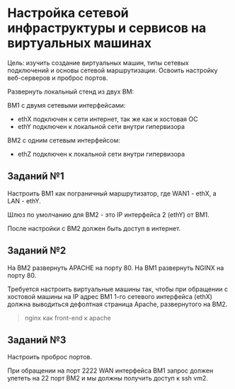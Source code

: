 # Настройка сетевой инфраструктуры и сервисов на виртуальных машинах

Цель: изучить создание виртуальных машин, типы сетевых подключений и основы сетевой маршрутизации. Освоить настройку веб-серверов и проброс портов.

Развернуть локальный стенд из двух ВМ:

ВМ1 с двумя сетевыми интерфейсами:
- ethX подключен к сети интернет, так же как и хостовая ОС
- ethY подключен к локальной сети внутри гипервизора

ВМ2 с одним сетевым интерфейсом:
- ethZ подключен к локальной сети внутри гипервизора


## Заданий №1
Настроить ВМ1 как пограничный маршрутизатор, где WAN1 - ethX, а LAN - ethY.

Шлюз по умолчанию для ВМ2 - это IP интерфейса 2 (ethY) от ВМ1.

После настройки с ВМ2 должен быть доступ в интернет.

## Заданий №2
На ВМ2 развернуть APACHE на порту 80.
На ВМ1 развернуть NGINX на порту 80.

Требуется настроить виртуальные машины так, чтобы при обращении с хостовой машины на IP адрес ВМ1 1-го сетевого интерфейса (ethX) должна выводиться дефолтная страница Apache, развернутого на ВМ2.
>nginx как front-end к apache

## Заданий №3
Настроить проброс портов.

При обращении на порт 2222 WAN интерфейса ВМ1 запрос должен  улететь на 22 порт ВМ2 и мы должны получить доступ к ssh vm2.
